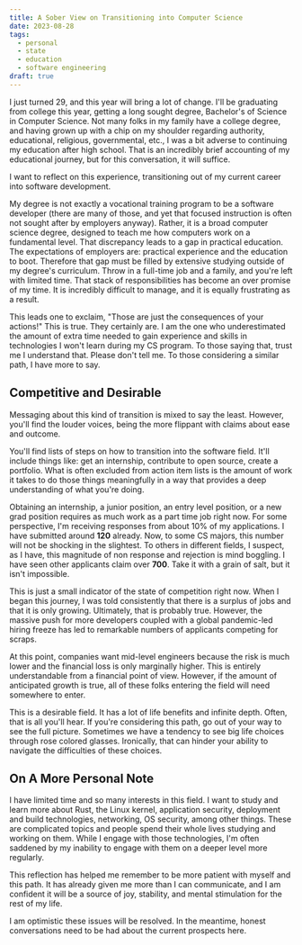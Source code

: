 ```yaml
---
title: A Sober View on Transitioning into Computer Science
date: 2023-08-28
tags:
  - personal
  - state
  - education
  - software engineering
draft: true
---
```


I just turned 29, and this year will bring a lot of change. I'll be graduating from college this year, getting a long sought degree, Bachelor's of Science in Computer Science. Not many folks in my family have a college degree, and having grown up with a chip on my shoulder regarding authority, educational, religious, governmental, etc., I was a bit adverse to continuing my education after high school. That is an incredibly brief accounting of my educational journey, but for this conversation, it will suffice.

I want to reflect on this experience, transitioning out of my current career into software development.

My degree is not exactly a vocational training program to be a software developer (there are many of those, and yet that focused instruction is often not sought after by employers anyway). Rather, it is a broad computer science degree, designed to teach me how computers work on a fundamental level. That discrepancy leads to a gap in practical education. The expectations of employers are: practical experience and the education to boot. Therefore that gap must be filled by extensive studying outside of my degree's curriculum. Throw in a full-time job and a family, and you're left with limited time. That stack of responsibilities has become an over promise of my time. It is incredibly difficult to manage, and it is equally frustrating as a result.

This leads one to exclaim, "Those are just the consequences of your actions!" This is true. They certainly are. I am the one who underestimated the amount of extra time needed to gain experience and skills in technologies I won't learn during my CS program. To those saying that, trust me I understand that. Please don't tell me. To those considering a similar path, I have more to say.

## Competitive and Desirable

Messaging about this kind of transition is mixed to say the least. However, you'll find the louder voices, being the more flippant with claims about ease and outcome.

You'll find lists of steps on how to transition into the software field. It'll include things like: get an internship, contribute to open source, create a portfolio. What is often excluded from action item lists is the amount of work it takes to do those things meaningfully in a way that provides a deep understanding of what you're doing.

Obtaining an internship, a junior position, an entry level position, or a new grad position requires as much work as a part time job right now. For some perspective, I'm receiving responses from about 10% of my applications. I have submitted around **120** already. Now, to some CS majors, this number will not be shocking in the slightest. To others in different fields, I suspect, as I have, this magnitude of non response and rejection is mind boggling. I have seen other applicants claim over **700**. Take it with a grain of salt, but it isn't impossible.

This is just a small indicator of the state of competition right now. When I began this journey, I was told consistently that there is a surplus of jobs and that it is only growing. Ultimately, that is probably true. However, the massive push for more developers coupled with a global pandemic-led hiring freeze has led to remarkable numbers of applicants competing for scraps.

At this point, companies want mid-level engineers because the risk is much lower and the financial loss is only marginally higher. This is entirely understandable from a financial point of view. However, if the amount of anticipated growth is true, all of these folks entering the field will need somewhere to enter.

This is a desirable field. It has a lot of life benefits and infinite depth. Often, that is all you'll hear. If you're considering this path, go out of your way to see the full picture. Sometimes we have a tendency to see big life choices through rose colored glasses. Ironically, that can hinder your ability to navigate the difficulties of these choices.

## On A More Personal Note

I have limited time and so many interests in this field. I want to study and learn more about Rust, the Linux kernel, application security, deployment and build technologies, networking, OS security, among other things. These are complicated topics and people spend their whole lives studying and working on them. While I engage with those technologies, I'm often saddened by my inability to engage with them on a deeper level more regularly.

This reflection has helped me remember to be more patient with myself and this path. It has already given me more than I can communicate, and I am confident it will be a source of joy, stability, and mental stimulation for the rest of my life.

I am optimistic these issues will be resolved. In the meantime, honest conversations need to be had about the current prospects here.
